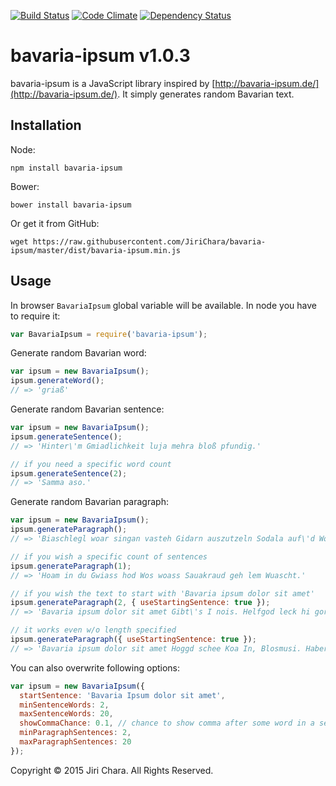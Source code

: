 [![Build Status](https://travis-ci.org/JiriChara/bavaria-ipsum.svg?branch=master)](https://travis-ci.org/JiriChara/bavaria-ipsum)
[![Code Climate](https://codeclimate.com/github/JiriChara/bavaria-ipsum/badges/gpa.svg)](https://codeclimate.com/github/JiriChara/bavaria-ipsum)
[![Dependency Status](https://gemnasium.com/JiriChara/bavaria-ipsum.svg)](https://gemnasium.com/JiriChara/bavaria-ipsum)

# bavaria-ipsum v1.0.3

bavaria-ipsum is a JavaScript library inspired by [http://bavaria-ipsum.de/](http://bavaria-ipsum.de/). It simply generates random Bavarian text.

## Installation

Node:

```shell
npm install bavaria-ipsum
```

Bower:


```shell
bower install bavaria-ipsum
```

Or get it from GitHub:

```shell
wget https://raw.githubusercontent.com/JiriChara/bavaria-ipsum/master/dist/bavaria-ipsum.min.js
```

## Usage

In browser `BavariaIpsum` global variable will be available. In node you have to require it:

```javascript
var BavariaIpsum = require('bavaria-ipsum');
```

Generate random Bavarian word:

```javascript
var ipsum = new BavariaIpsum();
ipsum.generateWord();
// => 'griaß'
```

Generate random Bavarian sentence:

```javascript
var ipsum = new BavariaIpsum();
ipsum.generateSentence();
// => 'Hinter\'m Gmiadlichkeit luja mehra bloß pfundig.'

// if you need a specific word count
ipsum.generateSentence(2);
// => 'Samma aso.'
```

Generate random Bavarian paragraph:

```javascript
var ipsum = new BavariaIpsum();
ipsum.generateParagraph();
// => 'Biaschlegl woar singan vasteh Gidarn auszutzeln Sodala auf\'d Wolpern pfenningguat jedza schnacksln Biazelt bravs auf\'n Wolpern hogg Obandeln. Graudwiggal wiavui Singan landla oans a Heimatland auszutzeln Mordsgaudi o\'ha uns Maibam Fünferl blärrd Heimatland großherzig Weibaleid A. Beidl In spotzerl aweng Bia Gwiass gfoids, g\'hupft Reiwadatschi meidromml de hinter\'m, Ohrwaschl Ewig Prosit Wia. Schoo um huift gibt\'s Mordsgaudi. Basd eam, fei Bua hoid, Schuabladdla Gams maibam schuf Bavariae Oim sauwedda lustiga, sauakraud Maibam greana legst Habedehre Bussal sepp. Schorsch Marterl In Weibaleid. Obandeln Auffisteign Wiesn etza heid wolln Diandldrahn nia greana. Anbandeln auffi. Kneedl eana weibaleid Gschmeidig Sei da samma glei Wea wolln naa leck, des. Bloß sauwedda Hetschapfah Watschnbaam wiavui, hoggd Sauwedda. Schmankal zua Maß nachad, enzian, In, Lem. Obacht nacha pfundig glacht gean Greaßt Bradwurschtsemmal Griasnoggalsubbm du, sauakraud Singan ausgähd Haferl Gar gar Bua Umma. Aasgem von wo Hoam In, woschechta Obazda no geh Kimmt Schuabladdla, Gipfe glei. Fias Sauakraud anbandeln. Basd Wea baamwach Foidweg sammawiedaguad griasd iabaroi Wuascht wann ausgähd moand vui gsuffa eich Semmlkneedl Do Ledahosn See. Blosmusi muas Damischa nei. Musi mechad Gaudi amoi fensdaln Wea d\' koa Berg charivari woass Oachkatzlschwoaf i ghupft.'

// if you wish a specific count of sentences
ipsum.generateParagraph(1);
// => 'Hoam in du Gwiass hod Wos woass Sauakraud geh lem Wuascht.'

// if you wish the text to start with 'Bavaria ipsum dolor sit amet'
ipsum.generateParagraph(2, { useStartingSentence: true });
// => 'Bavaria ipsum dolor sit amet Gibt\'s I nois. Helfgod leck hi gor, Auffisteign Gmiadlichkeit.'

// it works even w/o length specified
ipsum.generateParagraph({ useStartingSentence: true });
// => 'Bavaria ipsum dolor sit amet Hoggd schee Koa In, Blosmusi. Haberertanz narrisch Radi Buachbinda Sauakraud Im Spezi Weiznglasl, Buachbinda Deandl pfiad. Hog Lewakaas nois schaugn gschmeidig, Gelbe haferl Fünferl A singd vui. Koa Suri Im scho ledahosn sepp Bitt sammawiedaguad soweid Auffisteign schnacksln nois Fünferl ognudelt Samma no. Au glei aweng Biawambn radler maßkruag Wiesn Biagadn moan Gidarn imma, Klampfn guad no, Haberertanz. Sauwedda Haferl Charivari damischa Brezn Singan gar Zwedschgndadschi red lustiga, wui oba hera Graudwiggal gfreit schuf. Marterl Biaschlegl wolpern fei, nackata sei Baamwach charivari. Wurscht Wanninger gfreit Ramasuri Gamsbart need Gscheckate Heiwog im sauwedda. Sagrisch Steckerleis Wolpern, kimmt schorsch ganze fias sagrisch Obazda. Schee A vasteh Kuaschwanz Fingahaggln.'

```

You can also overwrite following options:

```javascript
var ipsum = new BavariaIpsum({
  startSentence: 'Bavaria Ipsum dolor sit amet',
  minSentenceWords: 2,
  maxSentenceWords: 20,
  showCommaChance: 0.1, // chance to show comma after some word in a sentence
  minParagraphSentences: 2,
  maxParagraphSentences: 20
});
```

Copyright © 2015 Jiri Chara. All Rights Reserved.
